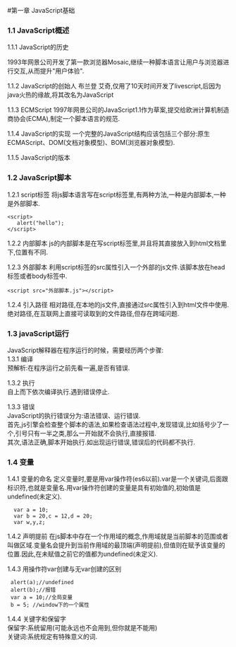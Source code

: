 #第一章 JavaScript基础

### 1.1 JavaScript概述

1.1.1 JavaScript的历史

1993年网景公司开发了第一款浏览器Mosaic,继续一种脚本语言让用户与浏览器进行交互,从而提升"用户体验".

1.1.2 JavaScript的创始人
布兰登 艾奇,仅用了10天时间开发了livescript,后因为java火热的缘故,将其改名为JavaScript

1.1.3 ECMScript
1997年网景公司的JavaScript1.1作为草案,提交给欧洲计算机制造商协会(ECMA),制定一个脚本语言的规范.

1.1.4 JavaScript的实现
一个完整的JavaScript结构应该包括三个部分:原生ECMAScript、DOM(文档对象模型)、BOM(浏览器对象模型).

1.1.5 JavaScript的版本

### 1.2 JavaScript脚本
1.2.1 script标签
将js脚本语言写在script标签里,有两种方法,一种是内部脚本,一种是外部脚本.
 
    <script>
       alert("hello");
    </script>

1.2.2 内部脚本
js的内部脚本是在写script标签里,并且将其直接放入到html文档里<!DOCTYPE html>下,位置有不同.

1.2.3 外部脚本
利用script标签的src属性引入一个外部的js文件.该脚本放在head标签或者body标签中.

    <script src="外部脚本.js"></script>

1.2.4 引入路径
相对路径,在本地的js文件,直接通过src属性引入到html文件中使用.
绝对路径,在互联网上直接可读取到的文件路径,但存在跨域问题.

### 1.3 javaScript运行
JavaScript解释器在程序运行的时候，需要经历两个步骤:  
1.3.1 编译    
预解析:在程序运行之前先看一遍,是否有错误.

1.3.2 执行  
自上而下依次编译执行.遇到错误停止.

1.3.3 错误  
JavaScript的执行错误分为:语法错误、运行错误.  
首先,js引擎会检查整个脚本的语法,如果检查语法过程中,发现错误,比如括号少了一个,引号只有一半之类,那么一开始就不会执行,直接报错.  
其次,语法正确,脚本开始执行.如出现运行错误,错误后的代码都不执行.

### 1.4 变量
1.4.1 变量的命名
定义变量时,要是用var操作符(es6以前).var是一个关键词,后面跟标识符,也就是变量名.用var操作符创建的变量是具有初始值的,初始值是undefined(未定义).  

      var a = 10;   
      var b = 20,c = 12,d = 20;
      var w,y,z;
 
1.4.2 声明提前
在js脚本中存在一个作用域的概念,作用域就是当前脚本的范围或者叫做区域.变量名会提升到当前作用域的最顶端(声明提前),但值则在赋予该变量的位置.因此,在未赋值之前它的值都为undefined(未定义).

1.4.3 用操作符var创建与无var创建的区别

     alert(a);//undefined
     alert(b);//报错
     var a = 10;//全局变量
     b = 5; //window下的一个属性

1.4.4 关键字和保留字  
保留字:系统留用(可能永远也不会用到,但你就是不能用)  
关键词:系统规定有特殊意义的词.